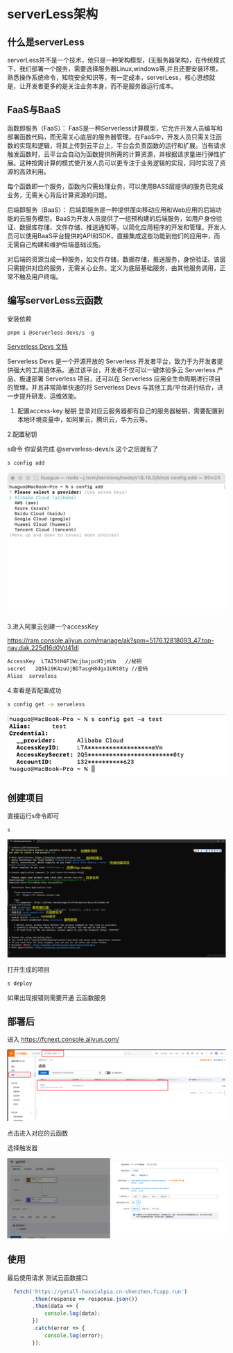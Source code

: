# serverLess架构

## 什么是serverLess

serverLess并不是一个技术，他只是一种架构模型，(无服务器架构)，在传统模式下，我们部署一个服务，需要选择服务器Linux,windows等,并且还要安装环境，熟悉操作系统命令，知晓安全知识等，有一定成本，serverLess，核心思想就是，让开发者更多的是关注业务本身，而不是服务器运行成本。

## FaaS与BaaS

函数即服务（FaaS）：
FaaS是一种Serverless计算模型，它允许开发人员编写和部署函数代码，而无需关心底层的服务器管理。在FaaS中，开发人员只需关注函数的实现和逻辑，将其上传到云平台上，平台会负责函数的运行和扩展。当有请求触发函数时，云平台会自动为函数提供所需的计算资源，并根据请求量进行弹性扩展。这种按需计算的模式使开发人员可以更专注于业务逻辑的实现，同时实现了资源的高效利用。

每个函数即一个服务，函数内只需处理业务，可以使用BASS层提供的服务已完成业务，无需关心背后计算资源的问题。

后端即服务（BaaS）：
后端即服务是一种提供面向移动应用和Web应用的后端功能的云服务模型。BaaS为开发人员提供了一组预构建的后端服务，如用户身份验证、数据库存储、文件存储、推送通知等，以简化应用程序的开发和管理。开发人员可以使用BaaS平台提供的API和SDK，直接集成这些功能到他们的应用中，而无需自己构建和维护后端基础设施。

对后端的资源当成一种服务，如文件存储，数据存储，推送服务，身份验证。该层只需提供对应的服务，无需关心业务。定义为底层基础服务，由其他服务调用，正常不触及用户终端。

## 编写serverLess云函数

安装依赖

``` shell
pnpm i @serverless-devs/s -g
```

[Serverless Devs 文档](https://www.npmjs.com/package/@serverless-devs/s)

Serverless Devs 是一个开源开放的 Serverless 开发者平台，致力于为开发者提供强大的工具链体系。通过该平台，开发者不仅可以一键体验多云 Serverless 产品，极速部署 Serverless 项目，还可以在 Serverless 应用全生命周期进行项目的管理，并且非常简单快速的将 Serverless Devs 与其他工具/平台进行结合，进一步提升研发、运维效能。

1. 配置access-key 秘钥
登录对应云服务器都有自己的服务器秘钥，需要配置到本地环境变量中，如阿里云，腾讯云，华为云等。

2.配置秘钥

s命令 你安装完成 @serverless-devs/s 这个之后就有了

``` sh
s config add 
```

![alt text](image.png)

3.进入阿里云创建一个accessKey

<https://ram.console.aliyun.com/manage/ak?spm=5176.12818093_47.top-nav.dak.225d16d0Vd41dl>

``` sh
AccessKey  LTAI5tH4F1WcjbajpcH1jmVm   //秘钥
secret   2Q5ki9K4zuUjBD7asgH8dgx1URt0ty //密码
Alias  serveless
```

4.查看是否配置成功

``` sh
s config get -a serveless
```

![alt text](image-1.png)

## 创建项目

直接运行s命令即可

``` sh
s 
```

![alt text](image-2.png)

打开生成的项目

``` sh
s deploy
```

如果出现报错则需要开通 云函数服务

## 部署后

进入 <https://fcnext.console.aliyun.com/>

![alt text](image-3.png)

点击进入对应的云函数

选择触发器

![alt text](image-4.png)

## 使用

最后使用请求 测试云函数接口

``` js
  fetch('https://getall-haxxiulpia.cn-shenzhen.fcapp.run')
        .then(response => response.json())
        .then(data => {
            console.log(data);
        })
        .catch(error => {
            console.log(error);
        });
```
